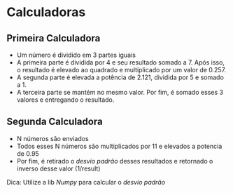 # Calculadoras
## Primeira Calculadora
- Um número é dividido em 3 partes iguais
- A primeira parte é dividida por 4 e seu resultado somado a 7. Após isso, o resultado
é elevado ao quadrado e multiplicado por um valor de 0.257.
- A segunda parte é elevada a potência de 2.121, dividida por 5 e somado a 1.
- A terceira parte se mantém no mesmo valor.
Por fim, é somado esses 3 valores e entregando o resultado.

## Segunda Calculadora
- N números são enviados
- Todos esses N números são multiplicados por 11 e elevados a potencia de 0.95
- Por fim, é retirado o *desvio padrão* desses resultados e retornado o inverso desse valor (1/result)

Dica: Utilize a lib *Numpy* para calcular o *desvio padrão*